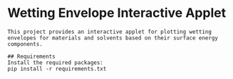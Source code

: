# Wetting Envelope Interactive Applet  
    This project provides an interactive applet for plotting wetting envelopes for materials and solvents based on their surface energy components.  
    
    ## Requirements  
    Install the required packages:  
    pip install -r requirements.txt  
    